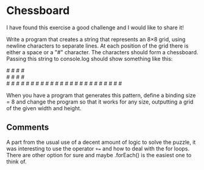 # Chessboard
I have found this exercise a good challenge and I would like to share it!

Write a program that creates a string that represents an 8×8 grid, using newline
characters to separate lines. At each position of the grid there is either a space
or a "#" character. The characters should form a chessboard.
Passing this string to console.log should show something like this:

\# # # #<br>
 \# # # #<br>
\# # # #
 \# # # #
\# # # #
 \# # # #
\# # # #
 \# # # #

When you have a program that generates this pattern, define a binding size
= 8 and change the program so that it works for any size, outputting a grid
of the given width and height.

## Comments
A part from the usual use of a decent amount of logic to solve the puzzle, it was interesting to use the operator `+=` and how to deal with the for loops.
There are other option for sure and maybe .forEach() is the easiest one to think of.
